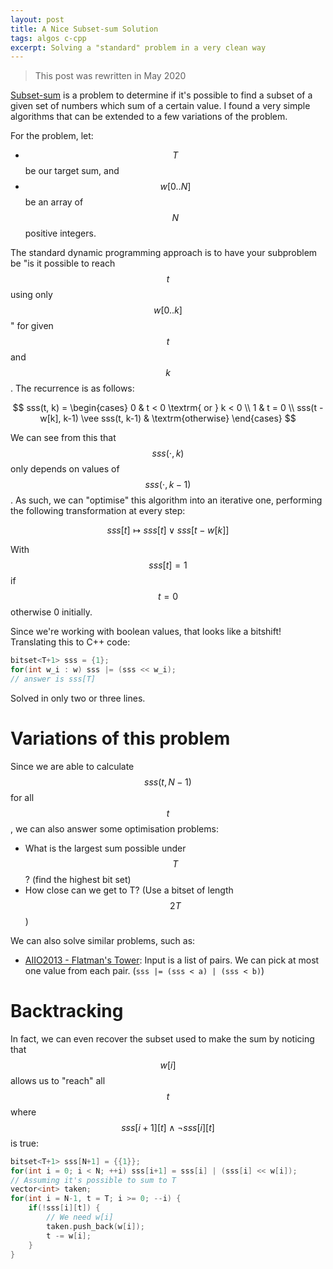 ```yaml
---
layout: post
title: A Nice Subset-sum Solution
tags: algos c-cpp
excerpt: Solving a "standard" problem in a very clean way
---
```


> This post was rewritten in May 2020

[Subset-sum][subsetsum] is a problem to determine if it's possible to find a subset of a given set of numbers which sum of a certain value. I found a very simple algorithms that can be extended to a few variations of the problem.

[subsetsum]: https://en.wikipedia.org/wiki/Subset_sum_problem

<!--more-->

For the problem, let:

- $$T$$ be our target sum, and
- $$w[0..N]$$ be an array of $$N$$ positive integers.

The standard dynamic programming approach is to have your subproblem be "is it possible to reach $$t$$ using only $$w[0..k]$$" for given $$t$$ and $$k$$. The recurrence is as follows:

$$
sss(t, k) = \begin{cases}
	0 & t < 0 \textrm{ or } k < 0 \\
	1 & t = 0 \\
	sss(t - w[k], k-1) \vee sss(t, k-1) & \textrm{otherwise}
\end{cases}
$$

We can see from this that $$sss(\cdot, k)$$ only depends on values of $$sss(\cdot, k-1)$$. As such, we can "optimise" this algorithm into an iterative one, performing the following transformation at every step:

$$
sss[t] \mapsto sss[t] \vee sss[t - w[k]]
$$

With $$sss[t] = 1$$ if $$t = 0$$ otherwise 0 initially.

Since we're working with boolean values, that looks like a bitshift! Translating this to C++ code:

```cpp
bitset<T+1> sss = {1};
for(int w_i : w) sss |= (sss << w_i);
// answer is sss[T]
```

Solved in only two or three lines.

# Variations of this problem

Since we are able to calculate $$sss(t, N-1)$$ for all $$t$$, we can also answer some optimisation problems:

- What is the largest sum possible under $$T$$? (find the highest bit set)
- How close can we get to T? (Use a bitset of length $$2T$$)

We can also solve similar problems, such as:

- [AIIO2013 - Flatman's Tower][fmt]: Input is a list of pairs. We can pick at most one value from each pair. (`sss |= (sss < a) | (sss < b)`)

[fmt]: https://orac.amt.edu.au/cgi-bin/train/problem.pl?set=aiio13&problemid=649

# Backtracking

In fact, we can even recover the subset used to make the sum by noticing that $$w[i]$$ allows us to "reach" all $$t$$ where $$sss[i+1][t] \wedge \neg sss[i][t]$$ is true:

```cpp
bitset<T+1> sss[N+1] = {{1}};
for(int i = 0; i < N; ++i) sss[i+1] = sss[i] | (sss[i] << w[i]);
// Assuming it's possible to sum to T
vector<int> taken;
for(int i = N-1, t = T; i >= 0; --i) {
	if(!sss[i][t]) {
		// We need w[i]
		taken.push_back(w[i]);
		t -= w[i];
	}
}
```
